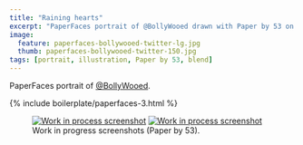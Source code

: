 ```yaml
---
title: "Raining hearts"
excerpt: "PaperFaces portrait of @BollyWooed drawn with Paper by 53 on an iPad."
image: 
  feature: paperfaces-bollywooed-twitter-lg.jpg
  thumb: paperfaces-bollywooed-twitter-150.jpg
tags: [portrait, illustration, Paper by 53, blend]
---
```


PaperFaces portrait of <a href="http://twitter.com/BollyWooed">@BollyWooed</a>.

{% include boilerplate/paperfaces-3.html %}

<figure class="half">
	<a href="{{ site.url }}/assets/images/paperfaces-bollywooed-process-1-lg.jpg"><img src="{{ site.url }}/assets/images/paperfaces-bollywooed-process-1-600.jpg" alt="Work in process screenshot"></a>
	<a href="{{ site.url }}/assets/images/paperfaces-bollywooed-process-2-lg.jpg"><img src="{{ site.url }}/assets/images/paperfaces-bollywooed-process-2-600.jpg" alt="Work in process screenshot"></a>
	<figcaption>Work in progress screenshots (Paper by 53).</figcaption>
</figure>